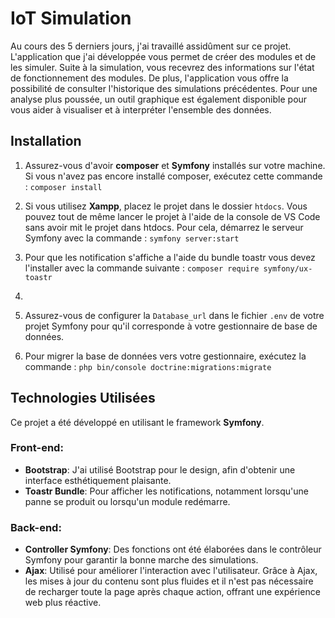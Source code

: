 # IoT Simulation

Au cours des 5 derniers jours, j'ai travaillé assidûment sur ce projet. L'application que j'ai développée vous permet de créer des modules et de les simuler. Suite à la simulation, vous recevrez des informations sur l'état de fonctionnement des modules. De plus, l'application vous offre la possibilité de consulter l'historique des simulations précédentes. Pour une analyse plus poussée, un outil graphique est également disponible pour vous aider à visualiser et à interpréter l'ensemble des données.

## Installation

1. Assurez-vous d'avoir **composer** et **Symfony** installés sur votre machine. Si vous n'avez pas encore installé composer, exécutez cette commande : `composer install`

2. Si vous utilisez **Xampp**, placez le projet dans le dossier `htdocs`. Vous pouvez tout de même lancer le projet à l'aide de la console de VS Code sans avoir mit le projet dans htdocs. Pour cela, démarrez le serveur Symfony avec la commande : `symfony server:start`

3. Pour que les notification s'affiche a l'aide du bundle toastr vous devez l'installer avec la commande suivante : `composer require symfony/ux-toastr`
4. 



5. Assurez-vous de configurer la `Database_url` dans le fichier `.env` de votre projet Symfony pour qu'il corresponde à votre gestionnaire de base de données.

6. Pour migrer la base de données vers votre gestionnaire, exécutez la commande : `php bin/console doctrine:migrations:migrate`


## Technologies Utilisées

Ce projet a été développé en utilisant le framework **Symfony**. 

### Front-end:
- **Bootstrap**: J'ai utilisé Bootstrap pour le design, afin d'obtenir une interface esthétiquement plaisante.
- **Toastr Bundle**: Pour afficher les notifications, notamment lorsqu'une panne se produit ou lorsqu'un module redémarre.

### Back-end:
- **Controller Symfony**: Des fonctions ont été élaborées dans le contrôleur Symfony pour garantir la bonne marche des simulations.
- **Ajax**: Utilisé pour améliorer l'interaction avec l'utilisateur. Grâce à Ajax, les mises à jour du contenu sont plus fluides et il n'est pas nécessaire de recharger toute la page après chaque action, offrant une expérience web plus réactive.



